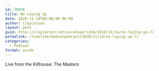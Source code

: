 ```yaml
---
id: 20936
title: No Laying Up
date: 2020-11-14T00:00:00-06:00
author: claycarson
layout: post
guid: http://claycarson.net/uncategorized/2020/11/14/no-laying-up-7/
permalink: /timeline/media/podcast/2020/11/14/no-laying-up-7/
categories:
  - Podcast
format: aside
---
```

<div class="media-details">Live from the Killhouse: The Masters</div>

<div class="media-creator"></div>

<div class="media-rating"></div>